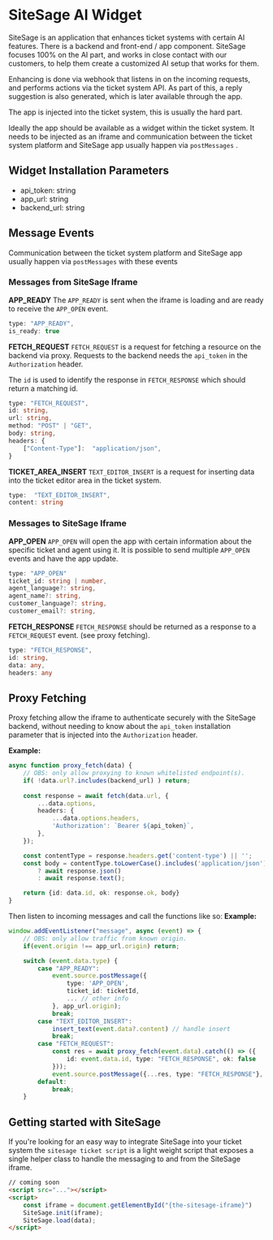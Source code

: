 # SiteSage AI Widget

SiteSage is an application that enhances ticket systems with certain AI features. There is a backend and front-end / app component. SiteSage focuses 100% on the AI part, and works in close contact with our customers, to help them create a customized AI setup that works for them.

Enhancing is done via webhook that listens in on the incoming requests, and performs actions via the ticket system API. As part of this, a reply suggestion is also generated, which is later available through the app.

The app is injected into the ticket system, this is usually the hard part.

Ideally the app should be available as a widget within the ticket system. It needs to be injected as an iframe and communication between the ticket system platform and SiteSage app usually happen via `postMessages` .

## Widget Installation Parameters

- api_token: string
- app_url: string
- backend_url: string

## Message Events

Communication between the ticket system platform and SiteSage app usually happen via `postMessages`  with these events

### Messages from SiteSage Iframe

**APP_READY**
The `APP_READY` is sent when the iframe is loading and are ready to receive the `APP_OPEN` event.
```ts
type: "APP_READY",
is_ready: true
```
**FETCH_REQUEST**
`FETCH_REQUEST` is a request for fetching a resource on the backend via proxy. Requests to the backend needs the `api_token` in the `Authorization` header.

The `id` is used to identify the response in `FETCH_RESPONSE` which should return a matching id.
```ts
type: "FETCH_REQUEST",
id: string,
url: string,
method: "POST" | "GET",
body: string,
headers: {
	["Content-Type"]:  "application/json",
}
```
**TICKET_AREA_INSERT**
`TEXT_EDITOR_INSERT` is a request for inserting data into the ticket editor area in the ticket system.
```ts
type:  "TEXT_EDITOR_INSERT",
content: string
```


### Messages to SiteSage Iframe

**APP_OPEN**
`APP_OPEN` will open the app with certain information about the specific ticket and agent using it. It is possible to send multiple `APP_OPEN` events and have the app update.

```ts
type: "APP_OPEN"
ticket_id: string | number,
agent_language?: string,
agent_name?: string,
customer_language?: string,
customer_email?: string,
```
**FETCH_RESPONSE**
`FETCH_RESPONSE` should be returned as a response to a `FETCH_REQUEST` event. (see proxy fetching).
```ts
type: "FETCH_RESPONSE",
id: string,
data: any,
headers: any
```

## Proxy Fetching

Proxy fetching allow the iframe to authenticate securely with the SiteSage backend, without needing to know about the `api_token` installation parameter that is injected into the `Authorization` header.

**Example:**
```ts
async function proxy_fetch(data) {
    // OBS: only allow proxying to known whitelisted endpoint(s).
    if( !data.url?.includes(backend_url) ) return; 
    
    const response = await fetch(data.url, {
        ...data.options,
        headers: {
            ...data.options.headers,
            'Authorization': `Bearer ${api_token}`,
        },
    });

    const contentType = response.headers.get('content-type') || '';
    const body = contentType.toLowerCase().includes('application/json')
        ? await response.json()
        : await response.text();

    return {id: data.id, ok: response.ok, body}
}
```

Then listen to incoming messages and call the functions like so:
**Example:**
```ts
window.addEventListener("message", async (event) => {
	// OBS: only allow traffic from known origin.
	if(event.origin !== app_url.origin) return;

	switch (event.data.type) {
		case "APP_READY":
			event.source.postMessage({
                type: 'APP_OPEN',
                ticket_id: ticketId,
                ... // other info
            }, app_url.origin);
			break;
	    case "TEXT_EDITOR_INSERT":
	        insert_text(event.data?.content) // handle insert
	        break;
	    case "FETCH_REQUEST":
	        const res = await proxy_fetch(event.data).catch(() => ({
	            id: event.data.id, type: "FETCH_RESPONSE", ok: false
	        }));
	        event.source.postMessage({...res, type: "FETCH_RESPONSE"}, app_url.origin); 
	    default:
	        break;
	}
```

## Getting started with SiteSage

If you're looking for an easy way to integrate SiteSage into your ticket system the `sitesage ticket script` is a light weight script that exposes a single helper class to handle the messaging to and from the SiteSage iframe.

```html
// coming soon
<script src="..."></script> 
<script>
	const iframe = document.getElementById("{the-sitesage-iframe}")
	SiteSage.init(iframe);
	SiteSage.load(data);
</script>
```
